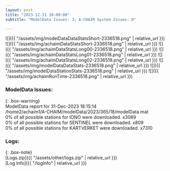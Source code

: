 ```yaml
---
layout: post
title: "2023-12-31 18:00:00"
subtitle: "ModelData Issues: 3; A-CHAIM System Issues: 0"

---
```


![]({{ "/assets/img/modelDataDataStatsShort-2336518.png" | relative_url }})
![]({{ "/assets/img/achaimDataStatsShort-2336518.png" | relative_url }})
![]({{ "/assets/img/achaimDataStatsLong00-2336518.png" | relative_url }})
![]({{ "/assets/img/achaimDataStatsLong01-2336518.png" | relative_url }})
![]({{ "/assets/img/achaimDataStatsLong02-2336518.png" | relative_url }})
![]({{ "/assets/img/modelDataDataStats-2336518.png" | relative_url }})
![]({{ "/assets/img/modelDataStationStats-2336518.png" | relative_url }})
![]({{ "/assets/img/achaimRunTime-2336518.png" | relative_url }})


### ModelData Issues:  
  
{: .box-warning}  
 ModelData report for 31-Dec-2023 18:15:14   
 /home2/achaim1/A-CHAIM/modelData/2023/365/18/modelData.mat   
 0% of all possible stations for IONO were downloaded. x3089   
 0% of all possible stations for SENTINEL were downloaded. x809   
 0% of all possible stations for KARTVERKET were downloaded. x7310   
  


### Logs:  
  
{: .box-note}  
[Logs.zip]({{ "/assets/other/logs.zip" | relative_url }})  
[Log Info]({{ "/logInfo" | relative_url }})  

